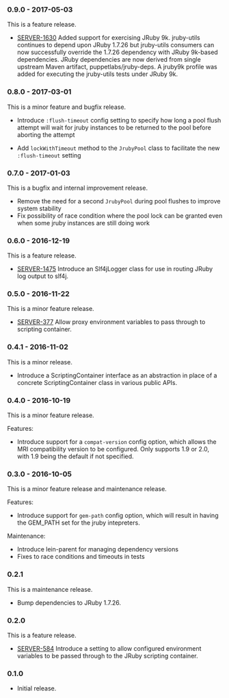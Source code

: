 ### 0.9.0 - 2017-05-03

This is a feature release.

* [SERVER-1630](https://tickets.puppetlabs.com/browse/SERVER-1630) Added
  support for exercising JRuby 9k.  jruby-utils continues to depend upon
  JRuby 1.7.26 but jruby-utils consumers can now successfully override
  the 1.7.26 dependency with JRuby 9k-based dependencies.  JRuby dependencies
  are now derived from single upstream Maven artifact, puppetlabs/jruby-deps.
  A jruby9k profile was added for executing the jruby-utils tests under
  JRuby 9k.

### 0.8.0 - 2017-03-01

This is a minor feature and bugfix release.

* Introduce `:flush-timeout` config setting to specify how long a pool flush
  attempt will wait for jruby instances to be returned to the pool before
  aborting the attempt

* Add `lockWithTimeout` method to the `JrubyPool` class to facilitate the new
  `:flush-timeout` setting

### 0.7.0 - 2017-01-03

This is a bugfix and internal improvement release.

* Remove the need for a second `JrubyPool` during pool flushes to improve
  system stability
* Fix possibility of race condition where the pool lock can be granted even
  when some jruby instances are still doing work

### 0.6.0 - 2016-12-19

This is a feature release.

* [SERVER-1475](https://tickets.puppetlabs.com/browse/SERVER-1475) Introduce
  an Slf4jLogger class for use in routing JRuby log output to slf4j.

### 0.5.0 - 2016-11-22

This is a minor feature release.

* [SERVER-377](https://tickets.puppetlabs.com/browse/SERVER-377) Allow proxy
  environment variables to pass through to scripting container.

### 0.4.1 - 2016-11-02

This is a minor release.

* Introduce a ScriptingContainer interface as an abstraction in place of a concrete
  ScriptingContainer class in various public APIs.

### 0.4.0 - 2016-10-19

This is a minor feature release.

Features:

* Introduce support for a `compat-version` config option, which allows the MRI
  compatibility version to be configured.  Only supports 1.9 or 2.0, with 1.9
  being the default if not specified.

### 0.3.0 - 2016-10-05

This is a minor feature release and maintenance release.

Features:

* Introduce support for `gem-path` config option, which will result in having the
  GEM_PATH set for the jruby intepreters.

Maintenance:

* Introduce lein-parent for managing dependency versions
* Fixes to race conditions and timeouts in tests

### 0.2.1

This is a maintenance release.

 * Bump dependencies to JRuby 1.7.26.

### 0.2.0

This is a feature release.

 * [SERVER-584](https://tickets.puppetlabs.com/browse/SERVER-584)
   Introduce a setting to allow configured environment variables to be passed
   through to the JRuby scripting container.

### 0.1.0

 * Initial release.

